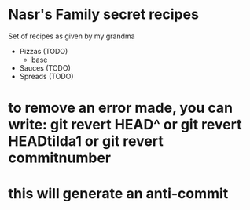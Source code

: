 # Nasr's Family secret recipes

Set of recipes as given by my grandma

- Pizzas (TODO)
    - [base](pizzas/base.md)
- Sauces (TODO)
- Spreads (TODO)

# to remove an error made, you can write: git revert HEAD^ or git revert HEADtilda1 or git revert commitnumber
# this will generate an anti-commit
